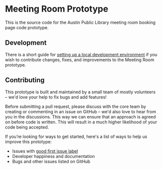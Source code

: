 # Meeting Room Prototype

This is the source code for the Austin Public Library meeting room booking page code prototype.

## Development

There is a short guide for [setting up a local development environment](https://github.com/APL-Innovation-Lab/meeting-room-prototype/wiki/Setting-up-a-Local-Development-Environment) if you wish to contribute changes, fixes, and improvements to the Meeting Room prototype.

## Contributing

This prototype is built and maintained by a small team of mostly volunteers – we'd love your help to fix bugs and add features!

Before submitting a pull request, please discuss with the core team by creating or commenting in an issue on GitHub – we'd also love to hear from you in the discussions. This way we can ensure that an approach is agreed on before code is written. This will result in a much higher likelihood of your code being accepted.

If you’re looking for ways to get started, here's a list of ways to help us improve this prototype:

-   Issues with [good first issue label](https://github.com/APL-Innovation-Lab/meeting-room-prototype/labels/good%20first%20issue)
-   Developer happiness and documentation
-   Bugs and other issues listed on GitHub

<!-- ## Architecture

If you're interested in contributing or learning more about the prototype's codebase, please refer to the [architecture page](https://github.com/APL-Innovation-Lab/meeting-room-prototype/wiki/Prototype-Architecture) first for a high level overview of how the application is put together.

## Debugging

TODO: How to debug with VS Code

## Tests

We aim to have sufficient test coverage for critical parts of the prototype and aren't aiming for 100% unit test coverage.

To add new tests, write your tests with Vitest and add a file with .test.ts extension next to the tested code.

```sh
# To run all tests
make test

# To run backend tests in watch mode
make watch
Once the test database is created with make test you may individually run frontend and backend tests directly.

# To run backend tests
yarn test:server

# To run a specific backend test
yarn test:server myTestFile

# To run frontend tests
yarn test:app
``` -->
